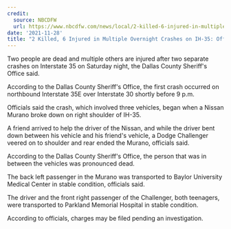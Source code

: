 ```yaml
---
credit:
  source: NBCDFW
  url: https://www.nbcdfw.com/news/local/2-killed-6-injured-in-multiple-overnight-crashes-on-ih-35-officials/2826088/
date: '2021-11-28'
title: "2 Killed, 6 Injured in Multiple Overnight Crashes on IH-35: Officials"
---
```

Two people are dead and multiple others are injured after two separate crashes on Interstate 35 on Saturday night, the Dallas County Sheriff's Office said.

According to the Dallas County Sheriff's Office, the first crash occurred on northbound Interstate 35E over Interstate 30 shortly before 9 p.m.

Officials said the crash, which involved three vehicles, began when a Nissan Murano broke down on right shoulder of IH-35.

A friend arrived to help the driver of the Nissan, and while the driver bent down between his vehicle and his friend's vehicle, a Dodge Challenger veered on to shoulder and rear ended the Murano, officials said.

According to the Dallas County Sheriff's Office, the person that was in between the vehicles was pronounced dead.

The back left passenger in the Murano was transported to Baylor University Medical Center in stable condition, officials said.

The driver and the front right passenger of the Challenger, both teenagers, were transported to Parkland Memorial Hospital in stable condition.

According to officials, charges may be filed pending an investigation.

